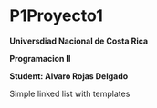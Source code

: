 # P1Proyecto1
**Universdiad Nacional de Costa Rica**

**Programacion II**

**Student: Alvaro Rojas Delgado**

Simple linked list with templates
